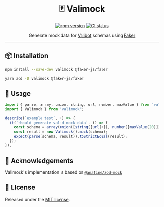 <div align="center">

# 🃏 Valimock

[![npm version](https://img.shields.io/npm/v/valimock.svg?style=flat)](https://www.npmjs.com/package/valimock)
[![CI status](https://github.com/saeris/valimock/actions/workflows/ci.yml/badge.svg)](https://github.com/saeris/valimock/actions/workflows/ci.yml)

Generate mock data for [Valibot](https://github.com/fabian-hiller/valibot) schemas using [Faker](https://github.com/faker-js/faker)

</div>

---

## 📦 Installation

```bash
npm install --save-dev valimock @faker-js/faker
```

```bash
yarn add -D valimock @faker-js/faker
```

## 🔧 Usage

```ts
import { parse, array, union, string, url, number, maxValue } from "valibot";
import { Valimock } from "valimock";

describe(`example test`, () => {
  it(`should generate valid mock data`, () => {
    const schema = array(union([string([url()]), number([maxValue(20)])]));
    const result = new Valimock().mock(schema);
    expect(parse(schema, result)).toStrictEqual(result);
  });
});
```

## 📣 Acknowledgements

Valimock's implementation is based on [`@anatine/zod-mock`](https://github.com/anatine/zod-plugins/tree/main/packages/zod-mock)

## 🥂 License

Released under the [MIT license](https://github.com/Saeris/discordkit/blob/master/LICENSE.md).
